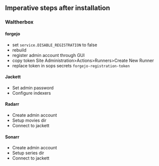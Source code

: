 ## Imperative steps after installation
### Waltherbox
#### forgejo
* set `service.DISABLE_REGISTRATION` to false
* rebuild
* register admin account through GUI
* copy token Site Administration>Actions>Runners>Create New Runner
* replace token in sops secrets `forgejo-registration-token`

#### Jackett
* Set admin password
* Configure indexers

#### Radarr
* Create admin account
* Setup movies dir
* Connect to jackett

#### Sonarr
* Create admin account
* Setup series dir
* Connect to jackett


